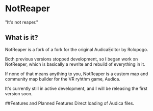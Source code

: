 # NotReaper
"It's not reaper."

## What is it?
NotReaper is a fork of a fork for the original AudicaEditor by Rolopogo.

Both previous versions stopped development, so I began work on NotReaper, which is basically a rewrite and rebuild of everything in it.

If none of that means anything to you, NotReaper is a custom map and community map builder for the VR ryhthm game, Audica.

It's currently still in active development, and I will be releasing the first version soon.

##Features and Planned Features
Direct loading of Audica files.

